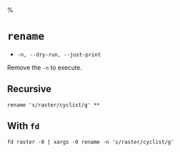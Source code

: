 %

# `rename`

- `-n, --dry-run, --just-print`

Remove the `-n` to execute.

## Recursive

    rename 's/raster/cyclist/g' **

## With `fd`

    fd raster -0 | xargs -0 rename -n 's/raster/cyclist/g'

